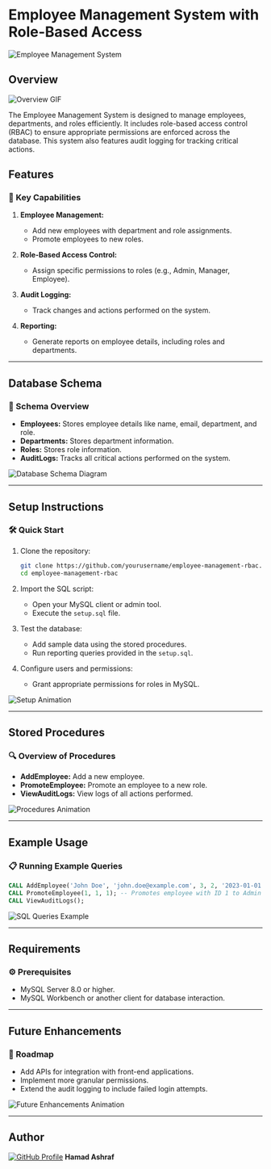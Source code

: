 # Employee Management System with Role-Based Access

![Employee Management System](https://via.placeholder.com/1200x400.png?text=Employee+Management+System)

## Overview
![Overview GIF](https://via.placeholder.com/400x200.gif?text=Overview)

The Employee Management System is designed to manage employees, departments, and roles efficiently. It includes role-based access control (RBAC) to ensure appropriate permissions are enforced across the database. This system also features audit logging for tracking critical actions.

## Features
### 🚀 Key Capabilities

1. **Employee Management:**
   - Add new employees with department and role assignments.
   - Promote employees to new roles.

2. **Role-Based Access Control:**
   - Assign specific permissions to roles (e.g., Admin, Manager, Employee).

3. **Audit Logging:**
   - Track changes and actions performed on the system.

4. **Reporting:**
   - Generate reports on employee details, including roles and departments.

---
## Database Schema

### 🎨 Schema Overview

- **Employees:** Stores employee details like name, email, department, and role.
- **Departments:** Stores department information.
- **Roles:** Stores role information.
- **AuditLogs:** Tracks all critical actions performed on the system.

![Database Schema Diagram](https://via.placeholder.com/800x400.png?text=Database+Schema)

---
## Setup Instructions
### 🛠️ Quick Start

1. Clone the repository:
   ```bash
   git clone https://github.com/yourusername/employee-management-rbac.git
   cd employee-management-rbac
   ```
2. Import the SQL script:
   - Open your MySQL client or admin tool.
   - Execute the `setup.sql` file.

3. Test the database:
   - Add sample data using the stored procedures.
   - Run reporting queries provided in the `setup.sql`.

4. Configure users and permissions:
   - Grant appropriate permissions for roles in MySQL.

![Setup Animation](https://via.placeholder.com/400x200.gif?text=Setup+Guide)

---
## Stored Procedures
### 🔍 Overview of Procedures

- **AddEmployee:** Add a new employee.
- **PromoteEmployee:** Promote an employee to a new role.
- **ViewAuditLogs:** View logs of all actions performed.

![Procedures Animation](https://via.placeholder.com/400x200.gif?text=Procedures)

---
## Example Usage
### 📋 Running Example Queries
```sql
CALL AddEmployee('John Doe', 'john.doe@example.com', 3, 2, '2023-01-01');
CALL PromoteEmployee(1, 1, 1); -- Promotes employee with ID 1 to Admin role.
CALL ViewAuditLogs();
```

![SQL Queries Example](https://via.placeholder.com/400x200.gif?text=Example+Queries)

---
## Requirements
### ⚙️ Prerequisites

- MySQL Server 8.0 or higher.
- MySQL Workbench or another client for database interaction.

---
## Future Enhancements
### 🌟 Roadmap

- Add APIs for integration with front-end applications.
- Implement more granular permissions.
- Extend the audit logging to include failed login attempts.

![Future Enhancements Animation](https://via.placeholder.com/400x200.gif?text=Enhancements)

---
## Author
[![GitHub Profile](https://via.placeholder.com/100.png?text=GitHub)](https://github.com/h_ashraf) **Hamad Ashraf**
